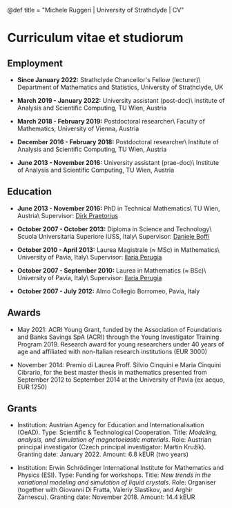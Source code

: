 @def title = "Michele Ruggeri | University of Strathclyde | CV"

# Curriculum vitae et studiorum

## Employment

* **Since January&nbsp;2022:**
  Strathclyde Chancellor's Fellow (lecturer)\\
  Department of Mathematics and Statistics, University of Strathclyde, UK

* **March&nbsp;2019 - January&nbsp;2022:**
  University assistant (post-doc)\\
  Institute of Analysis and Scientific Computing, TU&nbsp;Wien, Austria

* **March&nbsp;2018 - February&nbsp;2019:**
  Postdoctoral researcher\\
  Faculty of Mathematics, University of Vienna, Austria

* **December&nbsp;2016 - February&nbsp;2018:**
  Postdoctoral researcher\\
  Institute of Analysis and Scientific Computing, TU&nbsp;Wien, Austria

* **June&nbsp;2013 - November&nbsp;2016:**
  University assistant (prae-doc)\\
  Institute of Analysis and Scientific Computing, TU&nbsp;Wien, Austria

## Education

* **June&nbsp;2013 - November&nbsp;2016:**
  PhD in Technical Mathematics\\
  TU&nbsp;Wien, Austria\\
  Supervisor: [Dirk Praetorius](https://www.asc.tuwien.ac.at/~praetorius/)

* **October&nbsp;2007 - October&nbsp;2013:**
  Diploma in Science and Technology\\
  Scuola Universitaria Superiore IUSS, Italy\\
  Supervisor: [Daniele Boffi](https://cemse.kaust.edu.sa/people/person/daniele-boffi)

* **October&nbsp;2010 - April&nbsp;2013:**
  Laurea Magistrale ($\approx$ MSc) in Mathematics\\
  University of Pavia, Italy\\
  Supervisor: [Ilaria Perugia](https://mat.univie.ac.at/~perugia/)

* **October&nbsp;2007 - September&nbsp;2010:**
  Laurea in Mathematics ($\approx$ BSc)\\
  University of Pavia, Italy\\
  Supervisor: [Ilaria Perugia](https://mat.univie.ac.at/~perugia/)

* **October&nbsp;2007 - July&nbsp;2012:**
  Almo Collegio Borromeo, Pavia, Italy

## Awards

* May 2021: ACRI Young Grant, funded by the Association of Foundations and Banks Savings SpA (ACRI) through the Young Investigator Training Program 2019. Research award for young researchers under 40 years of age and affiliated with non-Italian research institutions (EUR 3000)

* November 2014: Premio di Laurea Proff. Silvio Cinquini e Maria Cinquini Cibrario, for the best master thesis in mathematics presented from September 2012 to September 2014 at the University of Pavia (ex aequo, EUR 1250)

## Grants

* Institution: Austrian Agency for Education and Internationalisation (OeAD).
  Type: Scientific &amp; Technological Cooperation.
  Title: *Modeling, analysis, and simulation of magnetoelastic materials*.
  Role: Austrian principal investigator (Czech principal investigator: Martin Kru&#382;&iacute;k).
  Granting date: January 2022.
  Amount: 6.8 kEUR (two years)

* Institution: Erwin Schr&ouml;dinger International Institute for Mathematics and Physics (ESI).
  Type: Funding for workshops.
  Title: *New trends in the variational modeling and simulation of liquid crystals*.
  Role: Organiser (together with Giovanni Di Fratta, Valeriy Slastikov, and Arghir Zarnescu).
  Granting date: November 2018.
  Amount: 14.4 kEUR
